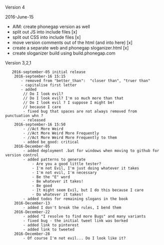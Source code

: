 Version 4

2016-June-15

- AIM: create phonegap version as well
- split out JS into include files [x]
- split out CSS into include files [x]
- move version comments out of the html (and into here) [x]
- create a separate web and phonegap sloganizer.html [x]
- create sloganizer build using build.phonegap.com


Version 3,2,1

       2016-september-05 initial release
        2016-september-16 15:15
           - removed from "better_than":  "closer than", "truer than"
           - capitalise first letter
           - added
            // Do I look evil?
            // Do I look evil? I'm so much more than that
            // Do I look evil ? I suppose I might be!
            // because I care
            - fixed bug that spaces are not always removed from punctuation whn ?
            - released
        2016-september-16 15:50
            - //Act More Weird
            - //Act More Weird More Frequently
            - //Act More Weird More Frequently to them
            - added be_good: critical
        2016-December-05
            - added deployment .bat for windows when moving to github for version control
            - added patterns to generate
                - Are you a good little tester?
                - I'm not Evil, I'm just doing whatever it takes
                - I'm not evil, I'm necessary
                - Be the "E" word
                - Be whatever it takes!
                - Be good
                - It might seem Evil, but I do this because I care
                - Do whatever it takes!
            - added todos for remaining slogans in the book
        2016-December-13
            - added I don't break the rules, I bend them
        2016-December-22
            - added "I resolve to find more Bugs" and many variants
            - fixed bug - the initial tweet link was borked
            - added link to pinterest
            - added link to tweeted
        2016-December-28
            - Of course I'm not evil... Do I look like it?